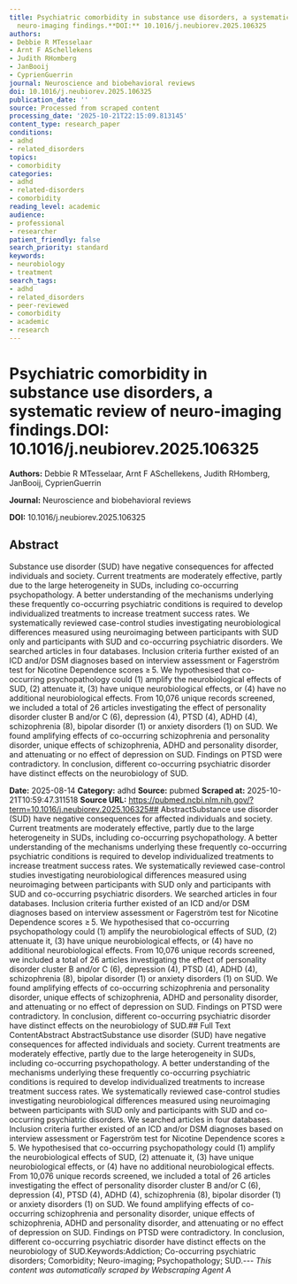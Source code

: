 ```yaml
---
title: Psychiatric comorbidity in substance use disorders, a systematic review of
  neuro-imaging findings.**DOI:** 10.1016/j.neubiorev.2025.106325
authors:
- Debbie R MTesselaar
- Arnt F ASchellekens
- Judith RHomberg
- JanBooij
- CyprienGuerrin
journal: Neuroscience and biobehavioral reviews
doi: 10.1016/j.neubiorev.2025.106325
publication_date: ''
source: Processed from scraped content
processing_date: '2025-10-21T22:15:09.813145'
content_type: research_paper
conditions:
- adhd
- related_disorders
topics:
- comorbidity
categories:
- adhd
- related-disorders
- comorbidity
reading_level: academic
audience:
- professional
- researcher
patient_friendly: false
search_priority: standard
keywords:
- neurobiology
- treatment
search_tags:
- adhd
- related_disorders
- peer-reviewed
- comorbidity
- academic
- research
---
```


# Psychiatric comorbidity in substance use disorders, a systematic review of neuro-imaging findings.**DOI:** 10.1016/j.neubiorev.2025.106325

**Authors:** Debbie R MTesselaar, Arnt F ASchellekens, Judith RHomberg, JanBooij, CyprienGuerrin

**Journal:** Neuroscience and biobehavioral reviews

**DOI:** 10.1016/j.neubiorev.2025.106325

## Abstract

Substance use disorder (SUD) have negative consequences for affected individuals and society. Current treatments are moderately effective, partly due to the large heterogeneity in SUDs, including co-occurring psychopathology. A better understanding of the mechanisms underlying these frequently co-occurring psychiatric conditions is required to develop individualized treatments to increase treatment success rates. We systematically reviewed case-control studies investigating neurobiological differences measured using neuroimaging between participants with SUD only and participants with SUD and co-occurring psychiatric disorders. We searched articles in four databases. Inclusion criteria further existed of an ICD and/or DSM diagnoses based on interview assessment or Fagerström test for Nicotine Dependence scores ≥ 5. We hypothesised that co-occurring psychopathology could (1) amplify the neurobiological effects of SUD, (2) attenuate it, (3) have unique neurobiological effects, or (4) have no additional neurobiological effects. From 10,076 unique records screened, we included a total of 26 articles investigating the effect of personality disorder cluster B and/or C (6), depression (4), PTSD (4), ADHD (4), schizophrenia (8), bipolar disorder (1) or anxiety disorders (1) on SUD. We found amplifying effects of co-occurring schizophrenia and personality disorder, unique effects of schizophrenia, ADHD and personality disorder, and attenuating or no effect of depression on SUD. Findings on PTSD were contradictory. In conclusion, different co-occurring psychiatric disorder have distinct effects on the neurobiology of SUD.

**Date:** 2025-08-14
**Category:** adhd
**Source:** pubmed
**Scraped at:** 2025-10-21T10:59:47.311518
**Source URL:** https://pubmed.ncbi.nlm.nih.gov/?term=10.1016/j.neubiorev.2025.106325## AbstractSubstance use disorder (SUD) have negative consequences for affected individuals and society. Current treatments are moderately effective, partly due to the large heterogeneity in SUDs, including co-occurring psychopathology. A better understanding of the mechanisms underlying these frequently co-occurring psychiatric conditions is required to develop individualized treatments to increase treatment success rates. We systematically reviewed case-control studies investigating neurobiological differences measured using neuroimaging between participants with SUD only and participants with SUD and co-occurring psychiatric disorders. We searched articles in four databases. Inclusion criteria further existed of an ICD and/or DSM diagnoses based on interview assessment or Fagerström test for Nicotine Dependence scores ≥ 5. We hypothesised that co-occurring psychopathology could (1) amplify the neurobiological effects of SUD, (2) attenuate it, (3) have unique neurobiological effects, or (4) have no additional neurobiological effects. From 10,076 unique records screened, we included a total of 26 articles investigating the effect of personality disorder cluster B and/or C (6), depression (4), PTSD (4), ADHD (4), schizophrenia (8), bipolar disorder (1) or anxiety disorders (1) on SUD. We found amplifying effects of co-occurring schizophrenia and personality disorder, unique effects of schizophrenia, ADHD and personality disorder, and attenuating or no effect of depression on SUD. Findings on PTSD were contradictory. In conclusion, different co-occurring psychiatric disorder have distinct effects on the neurobiology of SUD.## Full Text ContentAbstract AbstractSubstance use disorder (SUD) have negative consequences for affected individuals and society. Current treatments are moderately effective, partly due to the large heterogeneity in SUDs, including co-occurring psychopathology. A better understanding of the mechanisms underlying these frequently co-occurring psychiatric conditions is required to develop individualized treatments to increase treatment success rates. We systematically reviewed case-control studies investigating neurobiological differences measured using neuroimaging between participants with SUD only and participants with SUD and co-occurring psychiatric disorders. We searched articles in four databases. Inclusion criteria further existed of an ICD and/or DSM diagnoses based on interview assessment or Fagerström test for Nicotine Dependence scores ≥ 5. We hypothesised that co-occurring psychopathology could (1) amplify the neurobiological effects of SUD, (2) attenuate it, (3) have unique neurobiological effects, or (4) have no additional neurobiological effects. From 10,076 unique records screened, we included a total of 26 articles investigating the effect of personality disorder cluster B and/or C (6), depression (4), PTSD (4), ADHD (4), schizophrenia (8), bipolar disorder (1) or anxiety disorders (1) on SUD. We found amplifying effects of co-occurring schizophrenia and personality disorder, unique effects of schizophrenia, ADHD and personality disorder, and attenuating or no effect of depression on SUD. Findings on PTSD were contradictory. In conclusion, different co-occurring psychiatric disorder have distinct effects on the neurobiology of SUD.Keywords:Addiction; Co-occurring psychiatric disorders; Comorbidity; Neuro-imaging; Psychopathology; SUD.---
*This content was automatically scraped by Webscraping Agent A*
